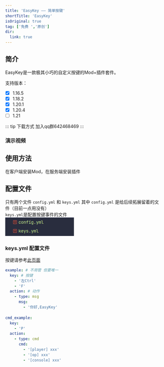 ```yaml
---
title: 'EasyKey —— 简单按键'
shortTitle: 'EasyKey'
isOriginal: true
tag: ['免费 ','原创']
dir:
  link: true
---
```


## 简介
EasyKey是一款极其小巧的自定义按键的Mod+插件套件。  

支持版本： 
- [x] 1.16.5
- [x] 1.18.2
- [x] 1.20.1
- [x] 1.20.4
- [ ] 1.21

::: tip 下载方式 加入qq群642468469
:::

### 演示视频
<BiliBili bvid="BV1AoxmehEU7" />


## 使用方法
在客户端安装Mod，在服务端安装插件

## 配置文件
只有两个文件 `config.yml` 和 `keys.yml`
其中 `config.yml` 是给后续拓展留着的文件（目前一点用没有）  
`keys.yml`是配置按键事件的文件  
![](image.png)


### keys.yml 配置文件

按键请参考[此页面](keys.md)

```yaml
example: # 不用管 但要唯一
  key: # 按键
    - '左Ctrl'
    - 'F'
  action: # 动作
    - type: msg
      msg:
        - '你好,EasyKey'

cmd_example:
  key:
    - 'P'
  action:
    - type: cmd
      cmd:
        - '[player] xxx'
        - '[op] xxx'
        - '[console] xxx'
```